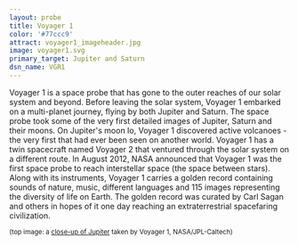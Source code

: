 ```yaml
---
layout: probe
title: Voyager 1
color: '#77ccc9'
attract: voyager1_imageheader.jpg
image: voyager1.svg
primary_target: Jupiter and Saturn
dsn_name: VGR1
---
```


Voyager 1 is a space probe that has gone to the outer reaches of our solar system and beyond. Before leaving the solar system, Voyager 1 embarked on a multi-planet journey, flying by both Jupiter and Saturn. The space probe took some of the very first detailed images of Jupiter, Saturn and their moons. On Jupiter's moon Io, Voyager 1 discovered active volcanoes - the very first that had ever been seen on another world. Voyager 1 has a twin spacecraft named Voyager 2 that ventured through the solar system on a different route. In August 2012, NASA announced that Voyager 1 was the first space probe to reach interstellar space (the space between stars). Along with its instruments, Voyager 1 carries a golden record containing sounds of nature, music, different languages and 115 images representing the diversity of life on Earth. The golden record was curated by Carl Sagan and others in hopes of it one day reaching an extraterrestrial spacefaring civilization. 

<small>(top image: a <a href="http://solarsystem.nasa.gov/multimedia/display.cfm?Category=Spacecraft&IM_ID=10004">close-up of Jupiter</a> taken by Voyager 1, NASA/JPL-Caltech)</small>
